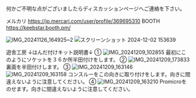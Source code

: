 何かご不明な点がございましたらディスカッションページへご連絡を下さい。

メルカリ
https://jp.mercari.com/user/profile/369695310
BOOTH
https://keebstar.booth.pm/

![IMG_20241126_164925~2](https://github.com/user-attachments/assets/5632cf67-d56d-4b71-9493-2dadcad4d805)
![スクリーンショット 2024-12-02 153639](https://github.com/user-attachments/assets/4dbc5952-1d1d-4fa4-ae0b-3781d0204a84)


遊舎工房
↓はんだ付けキット説明書↓
①
![IMG_20241209_102855](https://github.com/user-attachments/assets/fafbebf8-987d-484c-a896-178046ed2df6)
最初にこのようにソケットを３６か所半田付けをします。
②
![IMG_20241209_173833](https://github.com/user-attachments/assets/b3dca3c0-614f-410f-8e7c-453ccfd3d8d4)
裏面を半田付けします。
③
![IMG_20241209_163146](https://github.com/user-attachments/assets/e0b658e7-a1c4-4328-8227-43ee7110092b)
![IMG_20241209_163158](https://github.com/user-attachments/assets/33a44baa-82bc-47bb-8c5a-cf6880f550dd)
コンスルーをこの向きに取り付けをします。向きに間違えないように注意してください。
④
![IMG_20241209_163210](https://github.com/user-attachments/assets/db35461f-5b53-42cd-ab57-8f59db7013d9)
Promicroをのせます。向きに間違えないように注意してください。

